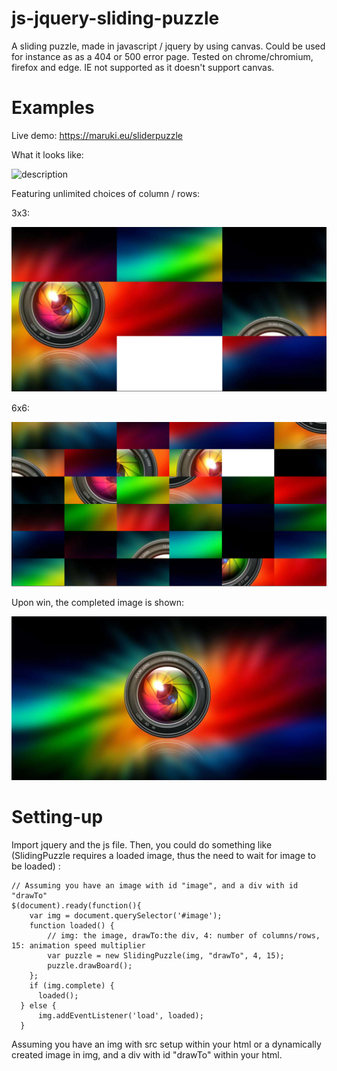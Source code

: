 # js-jquery-sliding-puzzle

A sliding puzzle, made in javascript / jquery by using canvas. Could be used for instance as as a 404 or 500 error page.
Tested on chrome/chromium, firefox and edge. IE not supported as it doesn't support canvas.

# Examples


Live demo: https://maruki.eu/sliderpuzzle

What it looks like:

![description](examples/example_play2.gif)

Featuring unlimited choices of column / rows:

3x3:

![description](examples/ex_3x3.PNG)

6x6:

![description](examples/ex_6x6.PNG)


Upon win, the completed image is shown:

![description](examples/win.PNG)

# Setting-up

Import jquery and the js file. Then, you could do something like (SlidingPuzzle requires a loaded image, thus the need to wait for image to be loaded) :

```
// Assuming you have an image with id "image", and a div with id "drawTo"
$(document).ready(function(){
    var img = document.querySelector('#image');
    function loaded() {
        // img: the image, drawTo:the div, 4: number of columns/rows, 15: animation speed multiplier
        var puzzle = new SlidingPuzzle(img, "drawTo", 4, 15);
        puzzle.drawBoard();
    };
    if (img.complete) {
      loaded();
  } else {
      img.addEventListener('load', loaded);
  }
```

Assuming you have an img with src setup within your html or a dynamically created image in img, and a div with id "drawTo" within your html.
